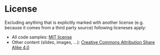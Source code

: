 License
=======

Excluding anything that is explicitly marked with another license (e.g. because
it comes from a third party source) following liceneses apply:

* All code samples: [MIT license](LICENSE-MIT.md)
* Other content (slides, images, ...): [Creative Commons Attribution Share Alike 4.0](LICENSE-CC-BY-SA-4.0.md)
